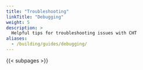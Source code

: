 ```yaml
---
title: "Troubleshooting"
linkTitle: "Debugging"
weight: 5
description: >
  Helpful tips for troubleshooting issues with CHT
aliases:
  - /building/guides/debugging/
---
```


{{< subpages >}}
